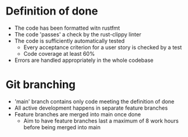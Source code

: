 # Definition of done
- The code has been formatted witn rustfmt
- The code 'passes' a check by the rust-clippy linter
- The code is sufficiently automatically tested
  - Every acceptance criterion for a user story is checked by a test
  - Code coverage  at least 60%
- Errors are handled appropriately in the whole codebase

# Git branching
- 'main' branch contains only code meeting the definition of done
- All active development happens in separate feature branches
- Feature branches are merged into main once done
  - Aim to have feature branches last a maximum of 8 work hours before being merged into main
